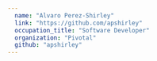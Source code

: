 ```yaml
---
  name: "Alvaro Perez-Shirley"
  link: "https://github.com/apshirley"
  occupation_title: "Software Developer"
  organization: "Pivotal"
  github: "apshirley"
---
```

